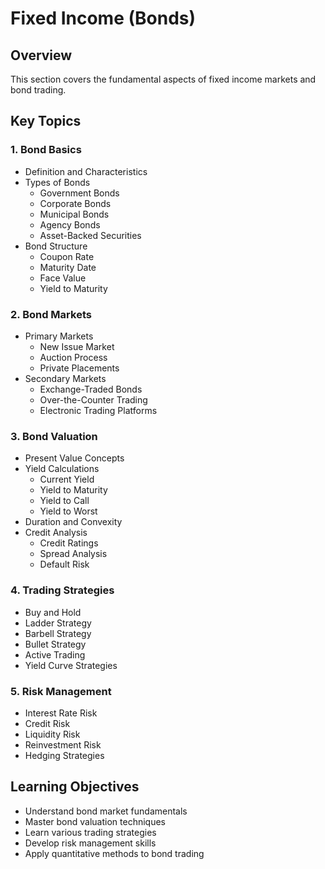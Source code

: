 # Fixed Income (Bonds)

## Overview
This section covers the fundamental aspects of fixed income markets and bond trading.

## Key Topics

### 1. Bond Basics
- Definition and Characteristics
- Types of Bonds
  - Government Bonds
  - Corporate Bonds
  - Municipal Bonds
  - Agency Bonds
  - Asset-Backed Securities
- Bond Structure
  - Coupon Rate
  - Maturity Date
  - Face Value
  - Yield to Maturity

### 2. Bond Markets
- Primary Markets
  - New Issue Market
  - Auction Process
  - Private Placements
- Secondary Markets
  - Exchange-Traded Bonds
  - Over-the-Counter Trading
  - Electronic Trading Platforms

### 3. Bond Valuation
- Present Value Concepts
- Yield Calculations
  - Current Yield
  - Yield to Maturity
  - Yield to Call
  - Yield to Worst
- Duration and Convexity
- Credit Analysis
  - Credit Ratings
  - Spread Analysis
  - Default Risk

### 4. Trading Strategies
- Buy and Hold
- Ladder Strategy
- Barbell Strategy
- Bullet Strategy
- Active Trading
- Yield Curve Strategies

### 5. Risk Management
- Interest Rate Risk
- Credit Risk
- Liquidity Risk
- Reinvestment Risk
- Hedging Strategies

## Learning Objectives
- Understand bond market fundamentals
- Master bond valuation techniques
- Learn various trading strategies
- Develop risk management skills
- Apply quantitative methods to bond trading 